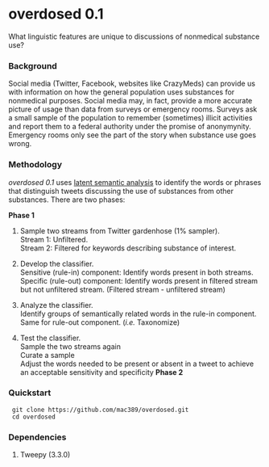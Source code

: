 # overdosed 0.1
What linguistic features are unique to discussions of nonmedical substance use?

### Background

 Social media (Twitter, Facebook, websites like CrazyMeds) can provide us with information on how the general population uses substances for nonmedical purposes. Social media may, in fact, provide a more accurate picture of usage than data from surveys or emergency rooms. Surveys ask a small sample of the population to remember (sometimes) illicit activities and report them to a federal authority under the promise of anonymynity. Emergency rooms only see the part of the story when substance use goes wrong. 

### Methodology

  _overdosed 0.1_ uses <a href="http://en.wikipedia.org/wiki/Latent_semantic_analysis">latent semantic analysis</a> to identify the words or phrases that distinguish tweets discussing the use of substances from other substances. There are two phases:

   <b>Phase 1</b>

1. Sample two streams from Twitter gardenhose (1% sampler). 
   <br>Stream 1: Unfiltered. 
   <br>Stream 2: Filtered for keywords describing substance of interest. 

1. Develop the classifier. 
    <br> Sensitive (rule-in) component: Identify words present in both streams. 
    <br> Specific (rule-out) component: Identify words present in filtered stream but not unfiltered stream. (Filtered stream - unfiltered stream)

1. Analyze the classifier.
    <br> Identify groups of semantically related words in the rule-in component. 
    <br> Same for rule-out component. (_i.e._ Taxonomize)

1. Test the classifier.
	<br> Sample the two streams again
	<br> Curate a sample
	<br> Adjust the words needed to be present or absent in a tweet to achieve an acceptable sensitivity and specificity
<b>Phase 2</b> 

### Quickstart

     git clone https://github.com/mac389/overdosed.git
     cd overdosed

### Dependencies
1. Tweepy (3.3.0)